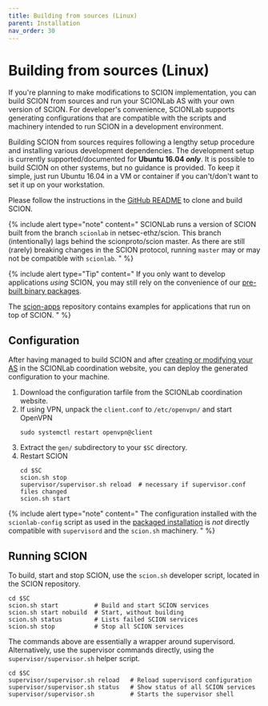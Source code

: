 ```yaml
---
title: Building from sources (Linux)
parent: Installation
nav_order: 30
---
```


# Building from sources (Linux)

If you're planning to make modifications to SCION implementation, you can build SCION from sources and run your SCIONLab AS with your own version of SCION.
For developer's convenience, SCIONLab supports generating configurations that are compatible with the scripts and machinery intended to run SCION in a development environment.

Building SCION from sources requires following a lengthy setup procedure and installing various development dependencies.
The development setup is currently supported/documented for **Ubuntu 16.04 _only_**.
It is possible to build SCION on other systems, but no guidance is provided. To keep it simple, just run Ubuntu 16.04 in a VM or container if you can't/don't want to set it up on your workstation.

Please follow the instructions in the [GitHub README](https://github.com/netsec-ethz/scion/) to clone and build SCION.

{% include alert type="note" content="
SCIONLab runs a version of SCION built from the branch `scionlab` in netsec-ethz/scion.
This branch (intentionally) lags behind the scionproto/scion master. As there are still (rarely) breaking changes in the SCION protocol, running `master` may or may not be compatible with `scionlab`.
" %}

{% include alert type="Tip" content="
If you only want to develop applications _using_ SCION, you may still rely on the convenience of our [pre-built binary packages](../install/pkg.md).

The [scion-apps](https://github.com/netsec-ethz/scion-apps/) repository contains examples for applications that run
on top of SCION.
" %}


## Configuration

After having managed to build SCION and after [creating or modifying your AS](../config/create_as.md) in the SCIONLab coordination website, you can deploy the generated configuration to your machine.

1. Download the configuration tarfile from the SCIONLab coordination website.
2. If using VPN, unpack the `client.conf` to `/etc/openvpn/` and start OpenVPN
   ```shell
   sudo systemctl restart openvpn@client
   ```
3. Extract the `gen/` subdirectory to your `$SC` directory.
4. Restart SCION
   ```shell
   cd $SC
   scion.sh stop
   supervisor/supervisor.sh reload  # necessary if supervisor.conf files changed
   scion.sh start
   ```

{% include alert type="note" content="
The configuration installed with the `scionlab-config` script as used in the [packaged installation](../install/pkg.md#configuration) is *not* directly compatible
with `supervisord` and the `scion.sh` machinery.
" %}


## Running SCION

To build, start and stop SCION, use the `scion.sh` developer script, located in the SCION repository.

```shell
cd $SC
scion.sh start          # Build and start SCION services
scion.sh start nobuild  # Start, without building
scion.sh status         # Lists failed SCION services
scion.sh stop           # Stop all SCION services
```

The commands above are essentially a wrapper around supervisord.
Alternatively, use the supervisor commands directly, using the `supervisor/supervisor.sh` helper script.
```shell
cd $SC
supervisor/supervisor.sh reload   # Reload supervisord configuration
supervisor/supervisor.sh status   # Show status of all SCION services
supervisor/supervisor.sh          # Starts the supervisor shell
```
